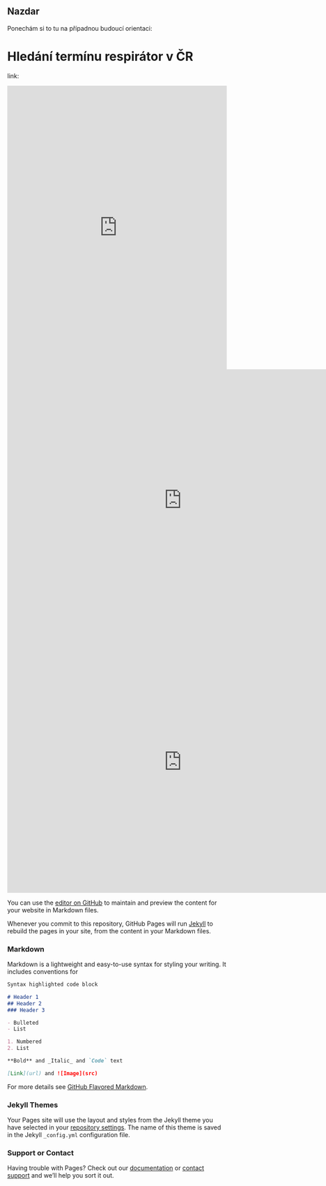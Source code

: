 ## Nazdar

Ponechám si to tu na případnou budoucí orientaci:

# Hledání termínu respirátor v ČR
link: <a href="https://bit.ly/3knJMiX"></a>
<iframe src="https://cdn.knightlab.com/libs/storyline/latest/embed/index.html?dataURL=https%3A%2F%2Fdocs.google.com%2Fspreadsheets%2Fd%2F1PasYujEb-Q9IZP8WCBst4-AL8aKbOcAJYHxCfZ0zmxE%2Fedit%3Fusp%3Dsharing&amp;dataYCol=data&amp;dataXCol=date%2Ftime&amp;dataDateFormat=%25Y-%25m-%25d&amp;chartDateFormat=%25B%20%25d%2C%20%25Y&amp;chartYLabel=po%C4%8Det%20hled%C3%A1n%C3%AD&amp;sliderCardTitleCol=title&amp;sliderCardTextCol=text" style="width:100%;height:650px;" frameborder="0" marginwidth="0" marginheight="0" vspace="0" hspace="0"></iframe>

<iframe src="https://uploads.knightlab.com/storymapjs/d6c2ab1363ba98d7f11750e175a2e59a/koupani/index.html" frameborder="0" width="800" height="600"></iframe>


<iframe src="https://uploads.knightlab.com/storymapjs/5de6cbd90102d818a59af85121f960e7/husitske-valky/draft.html" frameborder="0" width="800" height="600"></iframe>



You can use the [editor on GitHub](https://github.com/kknaislova/dh/edit/gh-pages/index.md) to maintain and preview the content for your website in Markdown files.

Whenever you commit to this repository, GitHub Pages will run [Jekyll](https://jekyllrb.com/) to rebuild the pages in your site, from the content in your Markdown files.

### Markdown

Markdown is a lightweight and easy-to-use syntax for styling your writing. It includes conventions for

```markdown
Syntax highlighted code block

# Header 1
## Header 2
### Header 3

- Bulleted
- List

1. Numbered
2. List

**Bold** and _Italic_ and `Code` text

[Link](url) and ![Image](src)
```

For more details see [GitHub Flavored Markdown](https://guides.github.com/features/mastering-markdown/).

### Jekyll Themes

Your Pages site will use the layout and styles from the Jekyll theme you have selected in your [repository settings](https://github.com/kknaislova/dh/settings). The name of this theme is saved in the Jekyll `_config.yml` configuration file.

### Support or Contact

Having trouble with Pages? Check out our [documentation](https://docs.github.com/categories/github-pages-basics/) or [contact support](https://support.github.com/contact) and we’ll help you sort it out.
